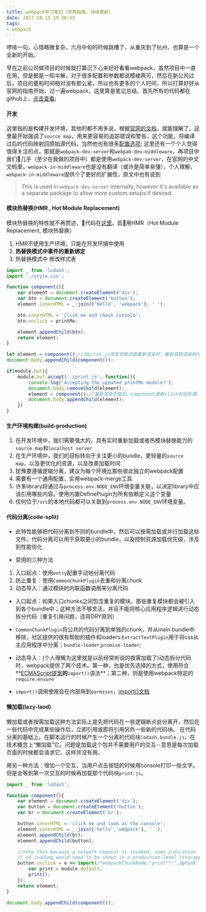 ```yaml
---
title: webpack学习笔记（官网指南，持续更新）
date: 2017-10-15 19:38:15
tags:
- webpack
---
```

啰嗦一句，心情略微复杂，六月中旬的时候跳槽了，从重庆到了杭州，也算是一个全新的开始。

早在之前公司做项目的时候就打算沉下心来好好看看webpack，虽然项目中一直在用，但是都是一知半解，对于很多配置和参数都说模棱两可，然后在新公司过后，项目的量和时间相对没有那么紧，所以也有更多的个人时间，所以打算好好从官网的指南开始，过一遍webpack，这里算是笔记总结。首先所有的代码都在github上，[点击查看](https://github.com/Neras/webpack-in);

#### 开发
这里指的是构建开发环境，其他的都不用多说，根据[官网的文档](https://doc.webpack-china.org/guides/development/#-webpack-dev-server)，就能理解了。这里最开始强调了`source map`，用来更容易的追踪错误和警告，这个功能，将编译过后的代码映射回原始源代码，当然他也有很多[配置选项](https://doc.webpack-china.org/configuration/devtool);
这里还有一个个人觉得值得关注的点，那就是`webpack-dev-server`和`webpab-dev-middleware`，再项目中我们几乎（至少在我做的项目中）都是使用`webpack-dev-server`，在官网的中文文档里，`webpack-in-middleware`也是没有翻译（或许是简单易懂），个人理解，`webpack-in-middleware`提供个了更好的扩展性，原文中也有说到
> This is used in `webpack-dev-server` internally, however it's available as a separate package to allow more custom setups if desired.

#### 模块热替换(HMR , Hot Module Replacement)
模块热替换的特性就不再赘述，代码在[这里](https://github.com/Neras/webpack-in/tree/HMR)。启用HMR（Hot Module Replacement, 模块热替换）
1. HMR不使用生产环境，只能在开发环境中使用
2. **热替换模式中事件的重新绑定**
3. 热替换模式中 修改样式表

```javascript
import _ from 'lodash';
import './style.css';

function component(){
    var element = document.createElement('div');
    var btn = document.createElement('button');
    element.innerHTML = _.join(['Hello', 'webpack'], ' ');

    btn.innerHTML = 'Click me and check console';
    btn.onclick = printMe;

    element.appendChild(btn);
    return element;
}

let element = component();//当print.js改变导致页面重新渲染时，重新获取渲染的元素
document.body.appendChild(component());

if(module.hot){
    module.hot.accept('./print.js', function(){
        console.log('Accepting the updated printMe module!');
        document.body.removeChild(element);
        element = component();//重新渲染页面后，component更新click时间处理
        document.body.appendChild(element);
    })
}
```

#### 生产环境构建(build-production)
1. 在开发环境中，我们需要强大的、具有实时重新加载或者热模块替换能力的`source map`和`localhost server`
2. 在生产环境中，我们的目标转向于关注更小的bundle，更轻量的`source map`，以及更优化的资源，以及改善加载时间
3. 犹豫要遵循逻辑分离，建议为每个环境比那些彼此独立的webpack配置
4. 需要有一个通用配置，实用webpack-merge工具
5. 许多library将通过与`process.env.NODE_ENV`环境变量关联，以决定library中应该引用哪些内容。使用内置DefinePlugin为所有依赖定义这个变量
6. 任何位于`/src`的本地代码都可以关联到`process.env.NODE_ENV`环境变量。

#### 代码分离(code-split)
- 此特性能够把代码分离到不同的bundle中，然后可以按需加载或并行加载这些文件。代码分离可以用于获取更小的bundle，以及控制资源加载优先级，涉及到性能优化

- 常用的三种方法
 1. 入口起点：使用`entry`配置手动地分离代码
 2. 防止重复：使用`CommonChunkPlugin`去重和分离chunk
 3. 动态导入：通过模块的内联函数调用来分离代码


- 入口起点：如果入口chunks之间包含重复的模块，那些重复模块都会被引入到各个bundle中；这种方法不够灵活，并且不能将核心应用程序逻辑进行动态拆分代码（重复引用问题，违背DRY原则）

- `CommonChunkPlugin`将公共的代码分离到单独的chunk，并从main bundle中移除，社区提供的很有帮助的插件和loaders:`ExtractTextPlugin`用于将css从主应用程序中分离；`bundle-loader`;`promise-loader`;

- 动态导入：(个人理解为这里就是以前经常听说的按需加载了)动态拆分代码时，webpack提供了两个技术。第一种，也是优先选择的方式，使用符合**[ECMAScript提案](https://github.com/tc39/proposal-dynamic-import)**的**`import()`语法**；第二种，则是使用webpack特定的`require.ensure`

- `import()`调用使用会在内部用到`pormises`，[import()文档](https://doc.webpack-china.org/api/module-methods#import-)

#### 懒加载(lazy-laod)
懒加载或者按需加载这种方法实际上是先把代码在一些逻辑断点处分离开，然后在一些代码中完成某些操作后，立即引用或即将引用另外一些新的代码块。
在代码分离的基础上。在脚本运行的时候产生一个分离的代码块`lodash.bundle.js`，在技术概念上“懒加载”它。问题是加载这个包并不需要用户的交互--意思是每次加载页面的时候都会请求它。这样并没有用。

用另一种方法：增加一个交互，当用户点击按钮的时候用console打印一些文字。但是会等到第一次交互的时候再加载那个代码块`print.js`。

```javascript
import _ from 'lodash';

function component(){
    var element = document.createElement('div');
    var button = document.createElement('button');
    var br = document.createElement('br');

    button.innerHTML = 'click me and look at the console';
    element.innerHTML = _.join(['hello','webpack'], ' ');
    element.appendChild(br);
    element.appendChild(button);

    //note that because a network request is invoked, some indication
    // of loading would need to be shown in a production-level site/app.
    button.onclick = e => import(/*webpackChunkName:"print"*/'./print').then(module => {
        var print = module.default;
        print();
    });
    return element;
}

document.body.appendChild(component());
```
